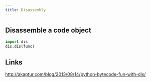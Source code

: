 ```yaml
---
title: Disassembly
---
```


## Disassemble a code object

```python
import dis
dis.dis(func)
```

## Links

<http://akaptur.com/blog/2013/08/14/python-bytecode-fun-with-dis/>


